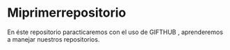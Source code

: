 # Miprimerrepositorio
En éste repositorio paracticaremos con el uso de GIFTHUB , aprenderemos a manejar nuestros repositorios.
